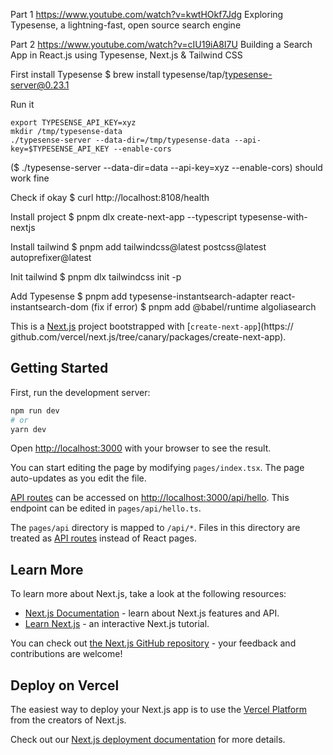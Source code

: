 Part 1
https://www.youtube.com/watch?v=kwtHOkf7Jdg
Exploring Typesense, a lightning-fast, open source search engine

Part 2
https://www.youtube.com/watch?v=cIU19iA8I7U
Building a Search App in React.js using Typesense, Next.js & Tailwind CSS


First install Typesense
$ brew install typesense/tap/typesense-server@0.23.1

Run it
```
export TYPESENSE_API_KEY=xyz
mkdir /tmp/typesense-data
./typesense-server --data-dir=/tmp/typesense-data --api-key=$TYPESENSE_API_KEY --enable-cors
```
($ ./typesense-server --data-dir=data --api-key=xyz --enable-cors)
should work fine

Check if okay
$ curl http://localhost:8108/health



Install project
$ pnpm dlx create-next-app --typescript typesense-with-nextjs

Install tailwind
$ pnpm add tailwindcss@latest postcss@latest autoprefixer@latest

Init tailwind
$ pnpm dlx tailwindcss init -p

Add Typesense
$ pnpm add typesense-instantsearch-adapter react-instantsearch-dom
(fix if error)
$ pnpm add @babel/runtime algoliasearch





This is a [Next.js](https://nextjs.org/) project bootstrapped with [`create-next-app`](https://
github.com/vercel/next.js/tree/canary/packages/create-next-app).

## Getting Started

First, run the development server:

```bash
npm run dev
# or
yarn dev
```

Open [http://localhost:3000](http://localhost:3000) with your browser to see the result.

You can start editing the page by modifying `pages/index.tsx`. The page auto-updates as you edit the file.

[API routes](https://nextjs.org/docs/api-routes/introduction) can be accessed on [http://localhost:3000/api/hello](http://localhost:3000/api/hello). This endpoint can be edited in `pages/api/hello.ts`.

The `pages/api` directory is mapped to `/api/*`. Files in this directory are treated as [API routes](https://nextjs.org/docs/api-routes/introduction) instead of React pages.

## Learn More

To learn more about Next.js, take a look at the following resources:

- [Next.js Documentation](https://nextjs.org/docs) - learn about Next.js features and API.
- [Learn Next.js](https://nextjs.org/learn) - an interactive Next.js tutorial.

You can check out [the Next.js GitHub repository](https://github.com/vercel/next.js/) - your feedback and contributions are welcome!

## Deploy on Vercel

The easiest way to deploy your Next.js app is to use the [Vercel Platform](https://vercel.com/new?utm_medium=default-template&filter=next.js&utm_source=create-next-app&utm_campaign=create-next-app-readme) from the creators of Next.js.

Check out our [Next.js deployment documentation](https://nextjs.org/docs/deployment) for more details.
